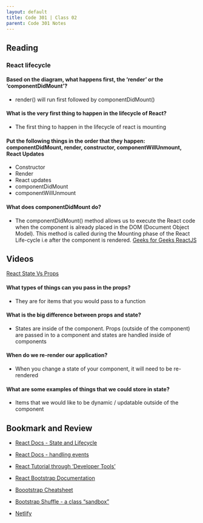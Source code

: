 ```yaml
---
layout: default
title: Code 301 | Class 02
parent: Code 301 Notes
---
```


## Reading

### React lifecycle

#### Based on the diagram, what happens first, the ‘render’ or the ‘componentDidMount’?

* render() will run first followed by componentDidMount()

#### What is the very first thing to happen in the lifecycle of React?

* The first thing to happen in the lifecycle of react is mounting

#### Put the following things in the order that they happen: componentDidMount, render, constructor, componentWillUnmount, React Updates

* Constructor
* Render
* React updates
* componentDidMount
* componentWillUnmount

#### What does componentDidMount do?

* The componentDidMount() method allows us to execute the React code when the component is already placed in the DOM (Document Object Model). This method is called during the Mounting phase of the React Life-cycle i.e after the component is rendered. 
[Geeks for Geeks ReactJS](https://www.geeksforgeeks.org/reactjs-componentdidmount-method/#:~:text=The%20componentDidMount()%20method%20allows,after%20the%20component%20is%20rendered.)

## Videos

[React State Vs Props](https://www.youtube.com/watch?v=IYvD9oBCuJI)

#### What types of things can you pass in the props?

* They are for items that you would pass to a function

#### What is the big difference between props and state?

* States are inside of the component. Props (outside of the component) are passed in to a component and states are handled inside of components

#### When do we re-render our application?

* When you change a state of your component, it will need to be re-rendered

#### What are some examples of things that we could store in state?

* Items that we would like to be dynamic / updatable outside of the component

## Bookmark and Review

* [React Docs - State and Lifecycle](https://reactjs.org/docs/state-and-lifecycle.html)

* [React Docs - handling events](https://reactjs.org/docs/handling-events.html)

* [React Tutorial through ‘Developer Tools’](https://reactjs.org/tutorial/tutorial.html)

* [React Bootstrap Documentation](https://react-bootstrap.github.io/)

* [Boootstrap Cheatsheet](https://getbootstrap.com/docs/5.0/examples/cheatsheet/)

* [Bootstrap Shuffle - a class “sandbox”](https://bootstrapshuffle.com/classes)

* [Netlify](https://www.netlify.com/)
